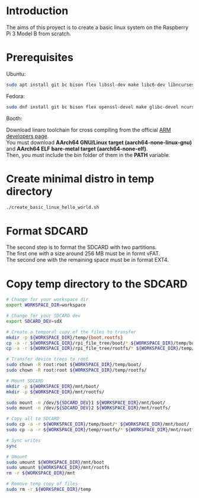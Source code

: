 # Introduction
The aims of this proyect is to create a basic linux system on the Raspberry Pi 3 Model B from scratch.

# Prerequisites
Ubuntu:
```bash
sudo apt install git bc bison flex libssl-dev make libc6-dev libncurses5-dev
```

Fedora:
```bash
sudo dnf install git bc bison flex openssl-devel make glibc-devel ncurses-devel
```

Booth:

Download linaro toolchain for cross compiling from the official [ARM developers page](https://developer.arm.com/tools-and-software/open-source-software/developer-tools/gnu-toolchain/gnu-a/downloads).  
You must download **AArch64 GNU/Linux target (aarch64-none-linux-gnu)** and **AArch64 ELF bare-metal target (aarch64-none-elf)**.  
Then, you must include the bin folder of them in the **PATH** variable.  

# Create minimal distro in temp directory
```bash
./create_basic_linux_hello_world.sh
```

# Format SDCARD
The second step is to format the SDCARD with two partitions.  
The first one with a size around 256 MB must be in formt vFAT.  
The second one with the remaining space must be in format EXT4.  

# Copy temp directory to the SDCARD
```bash
# Change for your workspace dir
export WORKSPACE_DIR=workspace

# Change for your SDCARD dev
export SDCARD_DEV=sdX

# Create a temporal copy of the files to transfer
mkdir -p ${WORKSPACE_DIR}/temp/{boot,rootfs}
cp -a -r ${WORKSPACE_DIR}/rpi_file_tree/boot/* ${WORKSPACE_DIR}/temp/boot/
cp -a -r ${WORKSPACE_DIR}/rpi_file_tree/rootfs/* ${WORKSPACE_DIR}/temp/rootfs/

# Transfer device trees to root
sudo chown -R root:root ${WORKSPACE_DIR}/temp/boot/
sudo chown -R root:root ${WORKSPACE_DIR}/temp/rootfs/

# Mount SDCARD
mkdir -p ${WORKSPACE_DIR}/mnt/boot/
mkdir -p ${WORKSPACE_DIR}/mnt/rootfs/

sudo mount -n /dev/${SDCARD_DEV}1 ${WORKSPACE_DIR}/mnt/boot/
sudo mount -n /dev/${SDCARD_DEV}2 ${WORKSPACE_DIR}/mnt/rootfs/

# Copy all to SDCARD
sudo cp -a -r ${WORKSPACE_DIR}/temp/boot/* ${WORKSPACE_DIR}/mnt/boot/
sudo cp -a -r ${WORKSPACE_DIR}/temp/rootfs/* ${WORKSPACE_DIR}/mnt/rootfs/

# Sync writes
sync

# Umount
sudo umount ${WORKSPACE_DIR}/mnt/boot
sudo umount ${WORKSPACE_DIR}/mnt/rootfs
rm -r ${WORKSPACE_DIR}/mnt

# Remove temp copy of files
sudo rm -r ${WORKSPACE_DIR}/temp
```
